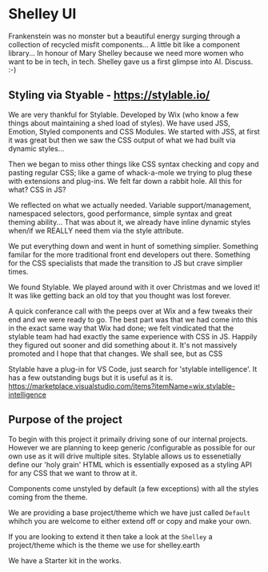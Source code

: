 # Shelley UI

Frankenstein was no monster but a beautiful energy surging through a collection of recycled misfit components... A little bit like a component library... In honour of Mary Shelley because we need more women who want to be in tech, in tech. Shelley gave us a first glimpse into AI. Discuss. :-)

## Styling via Styable - https://stylable.io/

We are very thankful for Stylable. Developed by Wix (who know a few things about maintaining a shed load of styles). We have used JSS, Emotion, Styled components and CSS Modules. We started with JSS, at first it was great but then we saw the CSS output of what we had built via dynamic styles...

Then we began to miss other things like CSS syntax checking and copy and pasting regular CSS; like a game of whack-a-mole we trying to plug these with extensions and plug-ins. We felt far down a rabbit hole. All this for what? CSS in JS?

We reflected on what we actually needed. Variable support/management, namespaced selectors, good performance, simple syntax and great theming ability... That was about it, we already have inline dynamic styles when/if we REALLY need them via the style attribute.

We put everything down and went in hunt of something simplier. Something familar for the more traditional front end developers out there. Something for the CSS specialists that made the transition to JS but crave simplier times.

We found Stylable. We played around with it over Christmas and we loved it! It was like getting back an old toy that you thought was lost forever.

A quick conferance call with the peeps over at Wix and a few tweaks their end and we were ready to go. The best part was that we had come into this in the exact same way that Wix had done; we felt vindicated that the stylable team had had exactly the same experience with CSS in JS. Happily they figured out sooner and did something about it. It's not massively promoted and I hope that that changes. We shall see, but as CSS 

Stylable have a plug-in for VS Code, just search for 'stylable intelligence'. It has a few outstanding bugs but it is useful as it is.
https://marketplace.visualstudio.com/items?itemName=wix.stylable-intelligence

## Purpose of the project

To begin with this project it primaily driving sone of our internal projects. However we are planning to keep generic /configurable as possible for our own use as it will drive multiple sites. Stylable allows us to essenetially define our 'holy grain' HTML which is essentially exposed as a styling API for any CSS that we want to throw at it.

Components come unstyled by default (a few exceptions) with all the styles coming from the theme. 

We are providing a base project/theme which we have just called `Default` whihch you are welcome to either extend off or copy and make your own.

If you are looking to extend it then take a look at the `Shelley` a project/theme which is the theme we use for shelley.earth

We have a Starter kit in the works.
